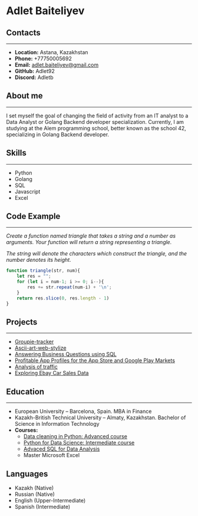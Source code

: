 # **Adlet Baiteliyev**
<!-- <img src="1.jpeg" width="200"> -->

## **Contacts**
---
* **Location:** Astana, Kazakhstan
* **Phone:** +77750005692
* **Email:** adlet.baiteliyev@gmail.com
* **GitHub:** Adlet92
* **Discord:** Adletb

## **About me**
---
I set myself the goal of changing the field of activity from an IT analyst to a Data Analyst or Golang Backend developer specialization. Currently, I am studying at the Alem programming school, better known as the school 42, specializing in Golang Backend developer.

## **Skills**
---
* Python
* Golang
* SQL
* Javascript
* Excel

## Code Example
---
*Create a function named triangle that takes a string and a number as arguments. Your function will return a string representing a triangle.*

*The string will denote the characters which construct the triangle, and the number denotes its height.*
```javascript
function triangle(str, num){
    let res = "";
    for (let i = num-1; i >= 0; i--){
        res += str.repeat(num-i) + '\n';
    }
    return res.slice(0, res.length - 1)
}
```
## **Projects**
---
* [Groupie-tracker](https://github.com/Adlet92/Golang-backend/tree/master/groupie-tracker)
* [Ascii-art-web-stylize](https://github.com/Adlet92/Golang-backend/tree/master/ascii-art-web-stylize)
* [Answering Business Questions using SQL](https://github.com/Adlet92/data-analytics/tree/main/ans_bus_ques_sql)
* [Profitable App Profiles for the App Store and Google Play Markets](https://github.com/Adlet92/data-analytics/tree/main/apps)
* [Analysis of traffic](https://github.com/Adlet92/data-analytics/tree/main/traffic)
* [Exploring Ebay Car Sales Data](https://github.com/Adlet92/data-analytics/tree/main/ebay)


## **Education**
---
* European University – Barcelona, Spain. MBA in Finance
* Kazakh-British Technical University – Almaty, Kazakhstan. Bachelor of Science in Information Technology 
* **Courses:**
    + [Data cleaning in Python: Advanced course](https://app.dataquest.io/verify_cert/3E185VGA29OEP3M426J0/) 
    + [Python for Data Science: Intermediate course](https://app.dataquest.io/verify_cert/ZPB0NIU817JXX6Q2L4OW/)
    + [Advaced SQL for Data Analysis](https://app.dataquest.io/verify_cert/YGIKZ9A44ZZ9SWQMVQ9N/) 
    + Master Microsoft Excel 

## **Languages**
* Kazakh (Native)
* Russian (Native)
* English (Upper-Intermediate)
* Spanish (Intermediate)
